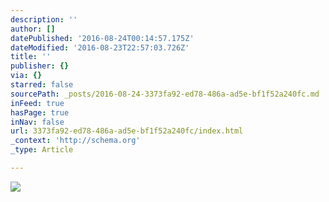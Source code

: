 ```yaml
---
description: ''
author: []
datePublished: '2016-08-24T00:14:57.175Z'
dateModified: '2016-08-23T22:57:03.726Z'
title: ''
publisher: {}
via: {}
starred: false
sourcePath: _posts/2016-08-24-3373fa92-ed78-486a-ad5e-bf1f52a240fc.md
inFeed: true
hasPage: true
inNav: false
url: 3373fa92-ed78-486a-ad5e-bf1f52a240fc/index.html
_context: 'http://schema.org'
_type: Article

---
```

![](https://the-grid-user-content.s3-us-west-2.amazonaws.com/ff2cc03e-70f5-4ffd-91e0-ce3c530f6065.jpg)
